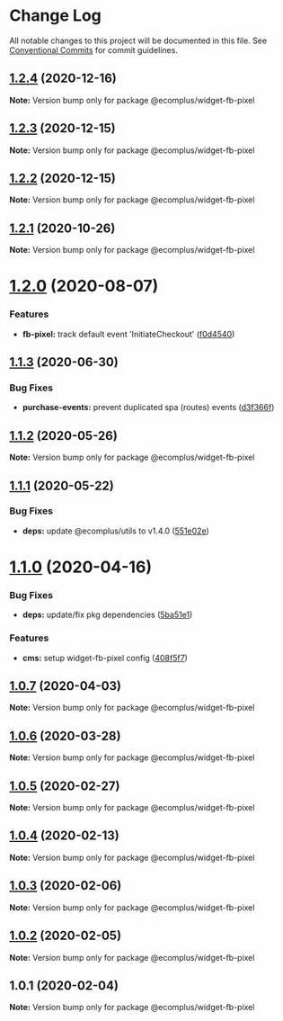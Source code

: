 # Change Log

All notable changes to this project will be documented in this file.
See [Conventional Commits](https://conventionalcommits.org) for commit guidelines.

## [1.2.4](https://github.com/ecomplus/storefront/compare/@ecomplus/widget-fb-pixel@1.2.3...@ecomplus/widget-fb-pixel@1.2.4) (2020-12-16)

**Note:** Version bump only for package @ecomplus/widget-fb-pixel





## [1.2.3](https://github.com/ecomplus/storefront/compare/@ecomplus/widget-fb-pixel@1.2.2...@ecomplus/widget-fb-pixel@1.2.3) (2020-12-15)

**Note:** Version bump only for package @ecomplus/widget-fb-pixel





## [1.2.2](https://github.com/ecomplus/storefront/compare/@ecomplus/widget-fb-pixel@1.2.1...@ecomplus/widget-fb-pixel@1.2.2) (2020-12-15)

**Note:** Version bump only for package @ecomplus/widget-fb-pixel





## [1.2.1](https://github.com/ecomplus/storefront/compare/@ecomplus/widget-fb-pixel@1.2.0...@ecomplus/widget-fb-pixel@1.2.1) (2020-10-26)

**Note:** Version bump only for package @ecomplus/widget-fb-pixel





# [1.2.0](https://github.com/ecomplus/storefront/compare/@ecomplus/widget-fb-pixel@1.1.3...@ecomplus/widget-fb-pixel@1.2.0) (2020-08-07)


### Features

* **fb-pixel:** track default event 'InitiateCheckout' ([f0d4540](https://github.com/ecomplus/storefront/commit/f0d45408c8d3e1530a80eed1f9fb60e34fdf7ad6))





## [1.1.3](https://github.com/ecomplus/storefront/compare/@ecomplus/widget-fb-pixel@1.1.2...@ecomplus/widget-fb-pixel@1.1.3) (2020-06-30)


### Bug Fixes

* **purchase-events:** prevent duplicated spa (routes) events ([d3f366f](https://github.com/ecomplus/storefront/commit/d3f366f431e18b8b75468a0ded6f8b102ab7ceb6))





## [1.1.2](https://github.com/ecomplus/storefront/compare/@ecomplus/widget-fb-pixel@1.1.1...@ecomplus/widget-fb-pixel@1.1.2) (2020-05-26)

**Note:** Version bump only for package @ecomplus/widget-fb-pixel





## [1.1.1](https://github.com/ecomplus/storefront/compare/@ecomplus/widget-fb-pixel@1.1.0...@ecomplus/widget-fb-pixel@1.1.1) (2020-05-22)


### Bug Fixes

* **deps:** update @ecomplus/utils to v1.4.0 ([551e02e](https://github.com/ecomplus/storefront/commit/551e02e0e1e3bee6ce7002fd84d0c91f9cb8fb08))





# [1.1.0](https://github.com/ecomplus/storefront/compare/@ecomplus/widget-fb-pixel@1.0.7...@ecomplus/widget-fb-pixel@1.1.0) (2020-04-16)


### Bug Fixes

* **deps:** update/fix pkg dependencies ([5ba51e1](https://github.com/ecomplus/storefront/commit/5ba51e1b89b8647d510a560192a3bfee8f103cc1))


### Features

* **cms:** setup widget-fb-pixel config ([408f5f7](https://github.com/ecomplus/storefront/commit/408f5f77f6431d124f0e5f960b521e36e0130516))





## [1.0.7](https://github.com/ecomplus/storefront/compare/@ecomplus/widget-fb-pixel@1.0.6...@ecomplus/widget-fb-pixel@1.0.7) (2020-04-03)

**Note:** Version bump only for package @ecomplus/widget-fb-pixel





## [1.0.6](https://github.com/ecomplus/storefront/compare/@ecomplus/widget-fb-pixel@1.0.5...@ecomplus/widget-fb-pixel@1.0.6) (2020-03-28)

**Note:** Version bump only for package @ecomplus/widget-fb-pixel





## [1.0.5](https://github.com/ecomplus/storefront/compare/@ecomplus/widget-fb-pixel@1.0.4...@ecomplus/widget-fb-pixel@1.0.5) (2020-02-27)

**Note:** Version bump only for package @ecomplus/widget-fb-pixel





## [1.0.4](https://github.com/ecomplus/storefront/compare/@ecomplus/widget-fb-pixel@1.0.3...@ecomplus/widget-fb-pixel@1.0.4) (2020-02-13)

**Note:** Version bump only for package @ecomplus/widget-fb-pixel





## [1.0.3](https://github.com/ecomclub/storefront/compare/@ecomplus/widget-fb-pixel@1.0.2...@ecomplus/widget-fb-pixel@1.0.3) (2020-02-06)

**Note:** Version bump only for package @ecomplus/widget-fb-pixel





## [1.0.2](https://github.com/ecomclub/storefront/compare/@ecomplus/widget-fb-pixel@1.0.1...@ecomplus/widget-fb-pixel@1.0.2) (2020-02-05)

**Note:** Version bump only for package @ecomplus/widget-fb-pixel





## 1.0.1 (2020-02-04)

**Note:** Version bump only for package @ecomplus/widget-fb-pixel
